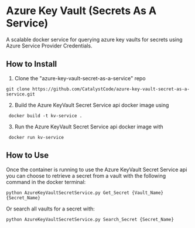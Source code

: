 # Azure Key Vault (Secrets As A Service)

A scalable docker service for querying azure key vaults for secrets using Azure Service Provider Credentials.

## How to Install 

1. Clone the "azure-key-vault-secret-as-a-service" repo
```
git clone https://github.com/CatalystCode/azure-key-vault-secret-as-a-service.git
```

2. Build the Azure KeyVault Secret Service api docker image using 

```
 docker build -t kv-service .
```

3. Run the Azure KeyVault Secret Service api docker image with

```
 docker run kv-service
```

## How to Use 

Once the container is running to use the Azure KeyVault Secret Service api you can choose to retrieve a secret from a vault with the following command in the docker terminal:
```
python AzureKeyVaultSecretService.py Get_Secret {Vault_Name} {Secret_Name} 
```
Or search all vaults for a secret with:

```
python AzureKeyVaultSecretService.py Search_Secret {Secret_Name}
```
